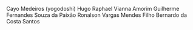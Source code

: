 Cayo Medeiros (yogodoshi)
Hugo Raphael Vianna Amorim
Guilherme Fernandes Souza da Paixão
Ronalson Vargas Mendes Filho
Bernardo da Costa Santos
